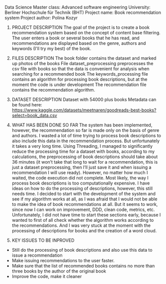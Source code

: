 Data Science Master class: Advanced software engineering
University: Berliner Hochschule für Technik (BHT)
Project name: Book recommendation system
Project author: Polina Kozyr


1. PROJECT DESCRIPTION
The goal of the project is to create a book recommendation system based on the concept of content base filtering.
The user enters a book or several books that he has read, and recommendations are displayed based on the genre, authors and keywords (I'll try my best) of the book.

2. FILES DESCRIPTION
The book folder contains the dataset and marked up photos of the books
File dataset_preprocessing preprocesses the csv file with books so that the data is convenient for analysis when searching for a recommended book
The keywords_processing file contains an algorithm for processing book descriptions, but at the moment the code is under development
The recommendation file contains the recommendation algorithm.

3. DATASET DESCRIPTION
Dataset with 54000 plus books
Metadata can be found here:
https://www.kaggle.com/datasets/meetnaren/goodreads-best-books?select=book_data.csv

4. WHAT HAS BEEN DONE SO FAR
The system has been implemented, however, the recommendation so far is made only on the basis of genre and authors. I wasted a lot of time trying to process book descriptions to also include this data in the recommendation process. But unfortunately it takes a very long time. Using Threading, I managed to significantly reduce the processing time for a dataset with books, according to my calculations, the preprocessing of book descriptions should take about 36 minutes (it won’t take that long to wait for a recommendation, this is just a dataset preprocessing, then I’ll just save it and when issuing a recommendation I will use ready). However, no matter how much I waited, the code execution did not complete. Most likely, the way I process book descriptions is too computationally expensive. I have ideas on how to do the processing of descriptions, however, this still needs time.
I decided to start with the development of the system and see if my algorithm works at all, as I was afraid that I would not be able to make the idea of book recommendations at all. But it seems to work, since now I can work on improvement, DDD, clean code, metrics, etc. Unfortunately, I did not have time to start these sections early, because I wanted to first of all check whether the algorithm works according to the recommendations. And I was very stuck at the moment with the processing of descriptions for books and the creation of a word cloud.

5. KEY ISSUES TO BE INPROVED
 * Still do the processing of book descriptions and also use this data to issue a recommendation 
 * Make issuing recommendations to the user faster. 
 * Make sure that the list of recommended books contains no more than three books by the author of the original book 
 * Improve the code, make it cleaner



